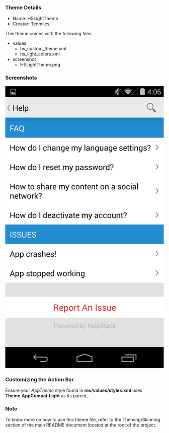 ### Theme Details

- Name: HSLightTheme
- Creator: Tenmiles

This theme comes with the following files:
- values
  - hs_custom_theme.xml
  - hs_light_colors.xml
- screenshot
  - HSLightTheme.png

### Screenshots
![Light Theme Screenshot](screenshot/HSLightTheme.png "Light Theme")

### Customizing the Action Bar

Ensure your *AppTheme* style found in **res/values/styles.xml** uses **Theme.AppCompat.Light** as its parent.

### Note
To know more on how to use this theme file, refer to the Theming/Skinning section of the main README document located at the root of the project.
